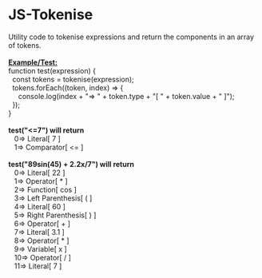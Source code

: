 # JS-Tokenise

Utility code to tokenise expressions and return the components in an array of tokens.<br>
<br>
<span style="text-decoration: underline;"><strong>Example/Test:</strong></span><br>
function test(expression) {<br>
&nbsp; const tokens = tokenise(expression);<br>
&nbsp; tokens.forEach((token, index) =&gt; {<br>
&nbsp; &nbsp; &nbsp;console.log(index + "=&gt; " + token.type + "[ " + token.value + " ]");<br>
&nbsp; });<br>
}<br>
<br>
<strong>test("&lt;=7") will return</strong><br>
&nbsp; &nbsp;0=&gt; Literal[ 7 ]<br>
&nbsp; &nbsp;1=&gt; Comparator[ &lt;= ]<br>
<br>
<strong>test("89sin(45) + 2.2x/7") will return</strong><br>
&nbsp; &nbsp;0=&gt; Literal[ 22 ]<br>
&nbsp; &nbsp;1=&gt; Operator[ * ]<br>
&nbsp; &nbsp;2=&gt; Function[ cos ]<br>
&nbsp; &nbsp;3=&gt; Left Parenthesis[ ( ]<br>
&nbsp; &nbsp;4=&gt; Literal[ 60 ]<br>
&nbsp; &nbsp;5=&gt; Right Parenthesis[ ) ]<br>
&nbsp; &nbsp;6=&gt; Operator[ + ]<br>
&nbsp; &nbsp;7=&gt; Literal[ 3.1 ]<br>
&nbsp; &nbsp;8=&gt; Operator[ * ]<br>
&nbsp; &nbsp;9=&gt; Variable[ x ]<br>
&nbsp; &nbsp;10=&gt; Operator[ / ]<br>
&nbsp; &nbsp;11=&gt; Literal[ 7 ]</p>
